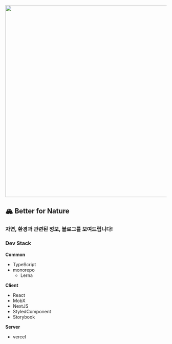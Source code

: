 <p align="center">
  <img src="https://better-for-static.vercel.app/og_image.png" width="600">
</p>

## 🏔  Better for Nature

### 자연, 환경과 관련된 정보, 블로그를 보여드립니다! 

### Dev Stack

__Common__

- TypeScript
- monorepo
  - Lerna

__Client__

- React
- MobX
- NextJS
- StyledComponent
- Storybook

__Server__

- vercel
